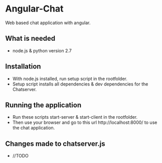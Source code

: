 # Angular-Chat
Web based chat application with angular.

## What is needed 
* node.js & python version 2.7

## Installation
* With node.js installed, run setup script in the rootfolder. 
* Setup script installs all dependencies & dev dependencies for the Chatserver.

## Running the application
* Run these scripts start-server & start-client in the rootfolder.
* Then use your browser and go to this url http://localhost:8000/ to use the chat application.

## Changes made to chatserver.js
* //TODO